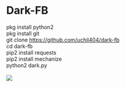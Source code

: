 # Dark-FB

pkg install python2<br>
pkg install git<br>
git clone https://github.com/uchil404/dark-fb<br>
cd dark-fb<br>
pip2 install requests<br>
pip2 install mechanize<br>
python2 dark.py<br>
<br>
<img src="https://raw.githubusercontent.com/rezadkim/dark-fb/master/Screenshot_2019-06-12-07-44-38.png">
